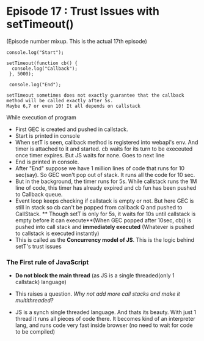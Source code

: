 # Episode 17 : Trust Issues with setTimeout() 

(Episode number mixup. This is the actual 17th episode)

```
console.log("Start");

setTimeout(function cb() {
  console.log("Callback");
 }, 5000);
 
 console.log("End");
 
setTimeout sometimes does not exactly guarantee that the callback method will be called exactly after 5s. 
Maybe 6,7 or even 10! It all depends on callstack
```

While execution of program 

- First GEC is created and pushed in callstack. 
- Start is printed in console
- When setT is seen, callback method is registered into webapi's env. And timer is attached to it and started. cb waits for its turn to be execeuted once timer expires.
But JS waits for none. Goes to next line
- End is printed in console. 
- After "End" suppose we have 1 million lines of code that runs for 10 sec(say). So GEC won't pop out of stack. It runs all the code for 10 sec. 
- But in the background, the timer runs for 5s. While callstack runs the 1M line of code, this timer has already expired and cb fun has been pushed to Callback queue.
- Event loop keeps checking if callstack is empty or not. But here GEC is still in stack so cb can't be popped from callback Q and pushed to CallStack. 
** Though setT is only for 5s, it waits for 10s until callstack is empty before it can execute**(When GEC popped after 10sec, cb() is pushed into call stack and 
**immediately executed** (Whatever is pushed to callstack is executed instantly)
- This is called as the **Concurrency model of JS**. This is the logic behind setT's trust issues

### The First rule of JavaScript
- **Do not block the main thread** (as JS is a single threaded(only 1 callstack) language)

- This raises a question. *Why not add more call stacks and make it multithreaded?* 
- JS is a synch single threaded language. And thats its beauty. With just 1 thread it runs all pieces of code there. It becomes kind of an interpreter lang,
and runs code very fast inside browser (no need to wait for code to be compiled) 

